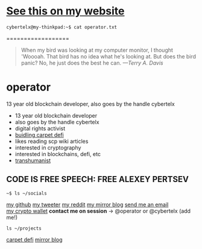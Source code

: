 # [See this on my website](https://cybtlx.one)

`cybertelx@my-thinkpad:~$ cat operator.txt`

==================

> When my bird was looking at my computer monitor, I thought 'Woooah. That bird has no idea what he's looking at. But does the bird panic? No, he just does the best he can.
> _—Terry A. Davis_

# operator

13 year old blockchain developer, also goes by the handle cybertelx

- 13 year old blockchain developer
- also goes by the handle cybertelx
- digital rights activist
- [buidling carpet defi](https://carpetde.fi)
- likes reading scp wiki articles
- interested in cryptography
- interested in blockchains, defi, etc
- [transhumanist](http://yudkowsky.net/singularity/simplified)

## CODE IS FREE SPEECH: FREE ALEXEY PERTSEV

`~$ ls ~/socials`

[my github](https://github.com/cybertelx)
[my tweeter](https://twitter.com/cybertel_x)
[my reddit](https://reddit.com/u/cybertelx)
[my mirror blog](https://mirror.xyz/cybertelx.eth)
[send me an email](mailto://cybertelx@proton.me)  
[my crypto wallet](https://wallet.cybtlx.one)
**contact me on session** -> @operator or @cybertelx (add me!)

`ls ~/projects`

[carpet defi](https://carpetde.fi)
[mirror blog](https://mirror.xyz/cybertelx.eth)
